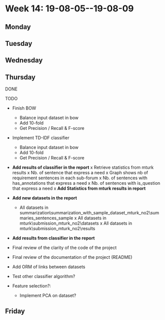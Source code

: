 # Week 14: 19-08-05--19-08-09

## Monday

## Tuesday

## Wednesday

## Thursday

DONE

TODO

- Finish BOW
  - Balance input dataset in bow
  - Add 10-fold
  - Get Precision / Recall & F-score
- Implement TD-IDF classifier 
  - Balance input dataset in bow
  - Add 10-fold
  - Get Precision / Recall & F-score
- **Add results of classifier in the report**
x Retrieve statistics from mturk results
  x Nb. of sentence that express a need 
  x Graph shows nb of requirement sentences in each sub-forum 
  x Nb. of sentences with has_annotations that express a need 
  x Nb. of sentences with is_question that express a need
x **Add Statistics from mturk results in report** 
- **Add new datasets in the report**
  - All datasets in summarization\summarization_with_sample_dataset_mturk_no2\summaries_sentences_sample
  x All datasets in mturk\submission_mturk_no2\datasets
  x All datasets in mturk\submission_mturk_no2\results
- **Add results from classifier in the report**
- Final review of the clarity of the code of the project
- Final review of the documentation of the project (README)
- Add ORM of links between datasets 

- Test other classifier algorithm?
- Feature selection?: 
  - Implement PCA on dataset?

## Friday
